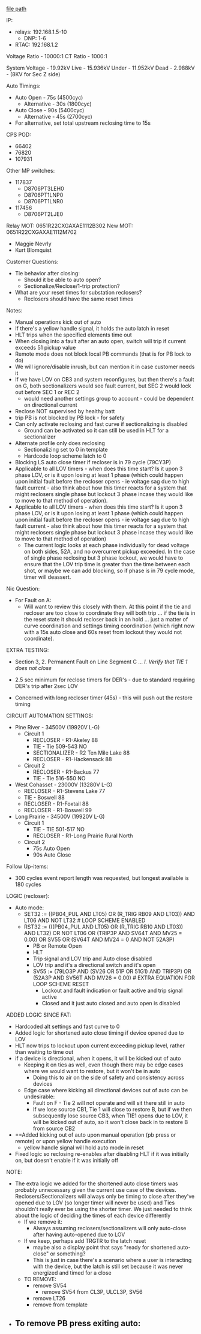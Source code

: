   
[file path](<file:///C:\Users\jnetherton\G&W Electric Co\US-PowerGridAutomation - Documents\_Lazer\121288 - Minnesota Power Co>)  

IP:
- relays: 192.168.1.5-10
	- DNP: 1-6
- RTAC: 192.168.1.2

Voltage Ratio - 10000:1
CT Ratio - 1000:1

System Voltage - 19.92kV
Live - 15.936kV
Under - 11.952kV
Dead - 2.988kV - (8KV for Sec Z side)

Auto Timings:
- Auto Open - 75s (4500cyc)
	- Alternative - 30s (1800cyc)
- Auto Close - 90s (5400cyc)
	- Alternative - 45s (2700cyc)
- For alternative, set total upstream reclosing time to 15s


CPS POD:  
- 66402  
- 76820  
- 107931  
  
Other MP switches:  
- 117837
	- D8706PT3LEH0
	- D8706PT1LNP0
	- D8706PT1LNR0
- 117456  
	- D8706PT2LJE0
  
Relay MOT: 0651R22CXGAXAE1112B302
New MOT: 0651R22CXGAXAE1112M702
  
- Maggie Nevrly  
- Kurt Blomquist  
  

Customer Questions:
- Tie behavior after closing:
	- Should it be able to auto open?
	- Sectionalize/Reclose/1-trip protection?
- What are your reset times for substation reclosers?
	- Reclosers should have the same reset times

Notes:
- Manual operations kick out of auto
- If there's a yellow handle signal, it holds the auto latch in reset
- HLT trips when the specified elements time out
- When closing into a fault after an auto open, switch will trip if current exceeds 51 pickup value
- Remote mode does not block local PB commands (that is for PB lock to do)
- We will ignore/disable inrush, but can mention it in case customer needs it
- If we have LOV on CB3 and system reconfigures, but then there's a fault on G, both sectionalizers would see fault current, but SEC 2 would lock out before SEC 1 or REC 2
	- would need another settings group to account - could be dependent on directional current
- Reclose NOT supervised by healthy batt
- trip PB is not blocked by PB lock - for safety
- Can only activate reclosing and fast curve if sectionalizing is disabled
	- Ground can be activated so it can still be used in HLT for a sectionalizer
- Alternate profile only does reclosing
	- Sectionalizing set to 0 in template
	- Hardcode loop scheme latch to 0
- Blocking LS auto close timer if recloser is in 79 cycle (79CY3P)
- Applicable to all LOV timers - when does this time start? Is it upon 3 phase LOV, or is it upon losing at least 1 phase (which could happen upon initial fault before the recloser opens - ie voltage sag due to high fault current - also think about how this timer reacts for a system that might reclosers single phase but lockout 3 phase incase they would like to move to that method of operation).
- Applicable to all LOV timers - when does this time start? Is it upon 3 phase LOV, or is it upon losing at least 1 phase (which could happen upon initial fault before the recloser opens - ie voltage sag due to high fault current - also think about how this timer reacts for a system that might reclosers single phase but lockout 3 phase incase they would like to move to that method of operation)
	- The current logic looks at each phase individually for dead voltage on both sides, 52A, and no overcurrent pickup exceeded. In the case of single phase reclosing but 3 phase lockout, we would have to ensure that the LOV trip time is greater than the time between each shot, or maybe we can add blocking, so if phase is in 79 cycle mode, timer will deassert.

Nic Question:
- For Fault on A:
	- Will want to review this closely with them. At this point if the tie and recloser are too close to coordinate they will both trip … if the tie is in the reset state it should recloser back in an hold … just a matter of curve coordination and settings timing coordination (which right now with a 15s auto close and 60s reset from lockout they would not coordinate).


EXTRA TESTING:
- Section 3, 2. Permanent Fault on Line Segment C … _l. Verify that TIE 1 does not close_

- 2.5 sec minimum for reclose timers for DER's - due to standard requiring DER's trip after 2sec LOV
- Concerned with long recloser timer (45s) - this will push out the restore timing

CIRCUIT AUTOMATION SETTINGS:
- Pine River - 34500V (19920V L-G)
	- Circuit 1
		- RECLOSER - R1-Akeley 88
		- TIE - Tie 509-543 NO
		- SECTIONALIZER - R2 Ten Mile Lake 88
		- RECLOSER - R1-Hackensack 88
	- Circuit 2
		- RECLOSER - R1-Backus 77
		- TIE - Tie 516-550 NO
- West Cohasset - 23000V (13280V L-G)
	- RECLOSER - R1-Stevens Lake 77
	- TIE - Boswell 88
	- RECLOSER - R1-Foxtail 88
	- RECLOSER - R1-Boswell 99
- Long Prairie - 34500V (19920V L-G)
	- Circuit 1
		- TIE - TIE 501-517 NO
		- RECLOSER - R1-Long Prairie Rural North
	- Circuit 2
		- 75s Auto Open
		- 90s Auto Close

Follow Up-items:
- 300 cycles event report length was requested, but longest available is 180 cycles

LOGIC (recloser):
- Auto mode:
	- SET32 := ((PB04_PUL AND LT05) OR (R_TRIG RB09 AND LT03)) AND LT06 AND NOT LT32 # LOOP SCHEME ENABLED
	- RST32 := (((PB04_PUL AND LT05) OR (R_TRIG RB10 AND LT03)) AND LT32) OR NOT LT06 OR (TRIP3P AND SV64T AND MV25 = 0.00) OR SV55 OR (SV64T AND MV24 = 0 AND NOT 52A3P)
		- PB or Remote Open
		- HLT
		- Trip signal and LOV trip and Auto close disabled
		- LOV trip and it's a directional switch and it's open
		- SV55 := (79LO3P AND (SV26 OR 51P OR 51G1) AND TRIP3P) OR (52A3P AND SV56T AND MV26 = 0.00) # EXTRA EQUATION FOR LOOP SCHEME RESET
			- Lockout and fault indication or fault active and trip signal active
			- Closed and it just auto closed and auto open is disabled

ADDED LOGIC SINCE FAT:
- Hardcoded alt settings and fast curve to 0
- Added logic for shortened auto close timing if device opened due to LOV
- HLT now trips to lockout upon current exceeding pickup level, rather than waiting to time out
- if a device is directional, when it opens, it will be kicked out of auto
	- Keeping it on ties as well, even though there may be edge cases where we would want to restore, but it won't be in auto
		- Doing this to air on the side of safety and consistency across devices
	- Edge case where kicking all directional devices out of auto can be undesirable:
		- Fault on F - Tie 2 will not operate and will sit there still in auto
		- If we lose source CB1, Tie 1 will close to restore B, but if we then subsequently lose source CB3, when TIE1 opens due to LOV, it will be kicked out of auto, so it won't close back in to restore B from source CB2
- ==Added kicking out of auto upon manual operation (pb press or remote) or upon yellow handle execution
	- yellow handle signal will hold auto mode in reset
- Fixed logic so reclosing re-enables after disabling HLT if it was initially on, but doesn't enable if it was initially off


NOTE:
- The extra logic we added for the shortened auto close timers was probably unnecessary given the current use case of the devices. Reclosers/Sectionalizers will always only be timing to close after they've opened due to LOV (so longer timer will never be used) and Ties shouldn't really ever be using the shorter timer. We just needed to think about the logic of deciding the times of each device differently
	- If we remove it:
		- Always assuming reclosers/sectionalizers will only auto-close after having auto-opened due to LOV
	- If we keep, perhaps add TRGTR to the latch reset
		- maybe also a display point that says "ready for shortened auto-close" or something?
		- This is just in case there's a scenario where a user is interacting with the device, but the latch is still set because it was never energized and timed for a close
	- TO REMOVE:
		- remove SV54
			- remove SV54 from CL3P, ULCL3P, SV56
		- remove LT26
		- remove from template
- To remove PB press exiting auto:
	- 